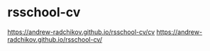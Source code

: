 # rsschool-cv

https://andrew-radchikov.github.io/rsschool-cv/cv
https://andrew-radchikov.github.io/rsschool-cv/

